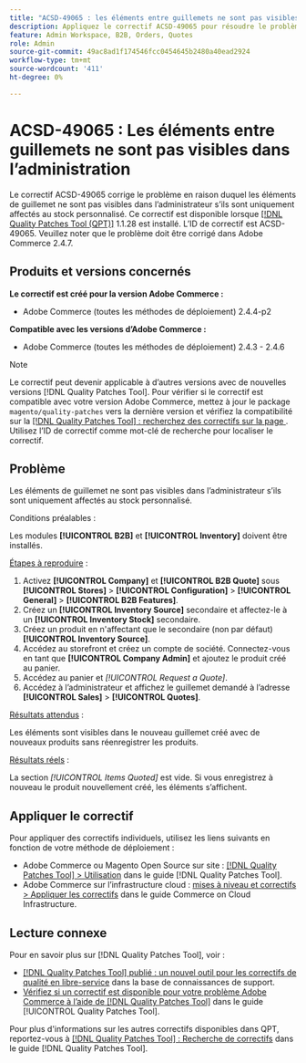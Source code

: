 ```yaml
---
title: "ACSD-49065 : les éléments entre guillemets ne sont pas visibles dans l’administration"
description: Appliquez le correctif ACSD-49065 pour résoudre le problème Adobe Commerce en raison duquel les éléments de guillemet ne sont pas visibles dans l’administrateur s’ils sont uniquement affectés au stock personnalisé.
feature: Admin Workspace, B2B, Orders, Quotes
role: Admin
source-git-commit: 49ac8ad1f174546fcc0454645b2480a40ead2924
workflow-type: tm+mt
source-wordcount: '411'
ht-degree: 0%

---
```


# ACSD-49065 : Les éléments entre guillemets ne sont pas visibles dans l’administration

Le correctif ACSD-49065 corrige le problème en raison duquel les éléments de guillemet ne sont pas visibles dans l’administrateur s’ils sont uniquement affectés au stock personnalisé. Ce correctif est disponible lorsque [[!DNL Quality Patches Tool (QPT)]](https://experienceleague.adobe.com/en/docs/commerce-knowledge-base/kb/announcements/commerce-announcements/magento-quality-patches-released-new-tool-to-self-serve-quality-patches) 1.1.28 est installé. L’ID de correctif est ACSD-49065. Veuillez noter que le problème doit être corrigé dans Adobe Commerce 2.4.7.

## Produits et versions concernés

**Le correctif est créé pour la version Adobe Commerce :**

* Adobe Commerce (toutes les méthodes de déploiement) 2.4.4-p2

**Compatible avec les versions d’Adobe Commerce :**

* Adobe Commerce (toutes les méthodes de déploiement) 2.4.3 - 2.4.6

>[!NOTE]
>
>Le correctif peut devenir applicable à d’autres versions avec de nouvelles versions [!DNL Quality Patches Tool]. Pour vérifier si le correctif est compatible avec votre version Adobe Commerce, mettez à jour le package `magento/quality-patches` vers la dernière version et vérifiez la compatibilité sur la [[!DNL Quality Patches Tool] : recherchez des correctifs sur la page ](https://experienceleague.adobe.com/tools/commerce-quality-patches/index.html). Utilisez l’ID de correctif comme mot-clé de recherche pour localiser le correctif.

## Problème

Les éléments de guillemet ne sont pas visibles dans l’administrateur s’ils sont uniquement affectés au stock personnalisé.

Conditions préalables :

Les modules **[!UICONTROL B2B]** et **[!UICONTROL Inventory]** doivent être installés.

<u>Étapes à reproduire</u> :

1. Activez **[!UICONTROL Company]** et **[!UICONTROL B2B Quote]** sous **[!UICONTROL Stores]** > **[!UICONTROL Configuration]** > **[!UICONTROL General]** > **[!UICONTROL B2B Features]**.
1. Créez un **[!UICONTROL Inventory Source]** secondaire et affectez-le à un **[!UICONTROL Inventory Stock]** secondaire.
1. Créez un produit en n&#39;affectant que le secondaire (non par défaut) **[!UICONTROL Inventory Source]**.
1. Accédez au storefront et créez un compte de société. Connectez-vous en tant que **[!UICONTROL Company Admin]** et ajoutez le produit créé au panier.
1. Accédez au panier et *[!UICONTROL Request a Quote]*.
1. Accédez à l’administrateur et affichez le guillemet demandé à l’adresse **[!UICONTROL Sales]** > **[!UICONTROL Quotes]**.

<u>Résultats attendus</u> :

Les éléments sont visibles dans le nouveau guillemet créé avec de nouveaux produits sans réenregistrer les produits.

<u>Résultats réels</u> :

La section *[!UICONTROL Items Quoted]* est vide. Si vous enregistrez à nouveau le produit nouvellement créé, les éléments s’affichent.

## Appliquer le correctif

Pour appliquer des correctifs individuels, utilisez les liens suivants en fonction de votre méthode de déploiement :

* Adobe Commerce ou Magento Open Source sur site : [[!DNL Quality Patches Tool] > Utilisation](https://experienceleague.adobe.com/docs/commerce-operations/tools/quality-patches-tool/usage.html) dans le guide [!DNL Quality Patches Tool].
* Adobe Commerce sur l’infrastructure cloud : [mises à niveau et correctifs > Appliquer les correctifs](https://experienceleague.adobe.com/docs/commerce-cloud-service/user-guide/develop/upgrade/apply-patches.html) dans le guide Commerce on Cloud Infrastructure.

## Lecture connexe

Pour en savoir plus sur [!DNL Quality Patches Tool], voir :

* [[!DNL Quality Patches Tool] publié : un nouvel outil pour les correctifs de qualité en libre-service](https://experienceleague.adobe.com/en/docs/commerce-knowledge-base/kb/announcements/commerce-announcements/magento-quality-patches-released-new-tool-to-self-serve-quality-patches) dans la base de connaissances de support.
* [Vérifiez si un correctif est disponible pour votre problème Adobe Commerce à l’aide de  [!DNL Quality Patches Tool]](/help/tools/quality-patches-tool/patches-available-in-qpt/check-patch-for-magento-issue-with-magento-quality-patches.md) dans le guide [!UICONTROL Quality Patches Tool].


Pour plus d&#39;informations sur les autres correctifs disponibles dans QPT, reportez-vous à [[!DNL Quality Patches Tool] : Recherche de correctifs](https://experienceleague.adobe.com/tools/commerce-quality-patches/index.html) dans le guide [!DNL Quality Patches Tool].
